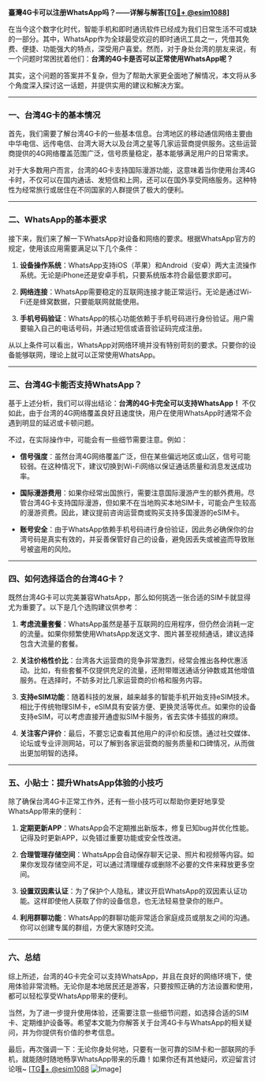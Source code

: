 **臺灣4G卡可以注册WhatsApp吗？——详解与解答[[TG💪+ @esim1088](https://t.me/s/esim1088)]**

在当今这个数字化时代，智能手机和即时通讯软件已经成为我们日常生活不可或缺的一部分。其中，WhatsApp作为全球最受欢迎的即时通讯工具之一，凭借其免费、便捷、功能强大的特点，深受用户喜爱。然而，对于身处台湾的朋友来说，有一个问题时常困扰着他们：**台湾的4G卡是否可以正常使用WhatsApp呢？**

其实，这个问题的答案并不复杂，但为了帮助大家更全面地了解情况，本文将从多个角度深入探讨这一话题，并提供实用的建议和解决方案。

---

### 一、台湾4G卡的基本情况

首先，我们需要了解台湾4G卡的一些基本信息。台湾地区的移动通信网络主要由中华电信、远传电信、台湾大哥大以及台湾之星等几家运营商提供服务。这些运营商提供的4G网络覆盖范围广泛，信号质量稳定，基本能够满足用户的日常需求。

对于大多数用户而言，台湾的4G卡支持国际漫游功能，这意味着当你使用台湾4G卡时，不仅可以在国内通话、发短信和上网，还可以在国外享受网络服务。这种特性为经常旅行或居住在不同国家的人群提供了极大的便利。

---

### 二、WhatsApp的基本要求

接下来，我们来了解一下WhatsApp对设备和网络的要求。根据WhatsApp官方的规定，使用该应用需要满足以下几个条件：

1. **设备操作系统**：WhatsApp支持iOS（苹果）和Android（安卓）两大主流操作系统。无论是iPhone还是安卓手机，只要系统版本符合最低要求即可。
   
2. **网络连接**：WhatsApp需要稳定的互联网连接才能正常运行。无论是通过Wi-Fi还是蜂窝数据，只要能联网就能使用。

3. **手机号码验证**：WhatsApp的核心功能依赖于手机号码进行身份验证。用户需要输入自己的电话号码，并通过短信或语音验证码完成注册。

从以上条件可以看出，WhatsApp对网络环境并没有特别苛刻的要求。只要你的设备能够联网，理论上就可以正常使用WhatsApp。

---

### 三、台湾4G卡能否支持WhatsApp？

基于上述分析，我们可以得出结论：**台湾的4G卡完全可以支持WhatsApp！** 不仅如此，由于台湾的4G网络覆盖良好且速度快，用户在使用WhatsApp时通常不会遇到明显的延迟或卡顿问题。

不过，在实际操作中，可能会有一些细节需要注意。例如：

- **信号强度**：虽然台湾4G网络覆盖广泛，但在某些偏远地区或山区，信号可能较弱。在这种情况下，建议切换到Wi-Fi网络以保证通话质量和消息发送成功率。
  
- **国际漫游费用**：如果你经常出国旅行，需要注意国际漫游产生的额外费用。尽管台湾4G卡支持国际漫游，但如果不在当地购买本地SIM卡，可能会产生较高的漫游资费。因此，建议提前咨询运营商或购买支持多国漫游的eSIM卡。

- **账号安全**：由于WhatsApp依赖手机号码进行身份验证，因此务必确保你的台湾号码是真实有效的，并妥善保管好自己的设备，避免因丢失或被盗而导致账号被盗用的风险。

---

### 四、如何选择适合的台湾4G卡？

既然台湾4G卡可以完美兼容WhatsApp，那么如何挑选一张合适的SIM卡就显得尤为重要了。以下是几个选购建议供参考：

1. **考虑流量套餐**：WhatsApp虽然是基于互联网的应用程序，但仍然会消耗一定的流量。如果你频繁使用WhatsApp发送文字、图片甚至视频通话，建议选择包含大流量的套餐。

2. **关注价格性价比**：台湾各大运营商的竞争非常激烈，经常会推出各种优惠活动。比如，有些套餐不仅提供充足的流量，还附带赠送通话分钟数或其他增值服务。在选择时，不妨多对比几家运营商的价格和服务内容。

3. **支持eSIM功能**：随着科技的发展，越来越多的智能手机开始支持eSIM技术。相比于传统物理SIM卡，eSIM具有安装方便、更换灵活等优点。如果你的设备支持eSIM，可以考虑直接开通虚拟SIM卡服务，省去实体卡插拔的麻烦。

4. **关注客户评价**：最后，不要忘记查看其他用户的评价和反馈。通过社交媒体、论坛或专业评测网站，可以了解到各家运营商的服务质量和口碑情况，从而做出更加明智的选择。

---

### 五、小贴士：提升WhatsApp体验的小技巧

除了确保台湾4G卡正常工作外，还有一些小技巧可以帮助你更好地享受WhatsApp带来的便利：

1. **定期更新APP**：WhatsApp会不定期推出新版本，修复已知bug并优化性能。记得及时更新APP，以免错过重要功能或安全性改进。

2. **合理管理存储空间**：WhatsApp会自动保存聊天记录、照片和视频等内容。如果你发现存储空间不足，可以通过清理缓存或删除不必要的文件来释放更多空间。

3. **设置双因素认证**：为了保护个人隐私，建议开启WhatsApp的双因素认证功能。这样即使他人获取了你的设备信息，也无法轻易登录你的账户。

4. **利用群聊功能**：WhatsApp的群聊功能非常适合家庭成员或朋友之间的沟通。你可以创建专属的群组，方便大家随时交流。

---

### 六、总结

综上所述，台湾的4G卡完全可以支持WhatsApp，并且在良好的网络环境下，使用体验非常流畅。无论你是本地居民还是游客，只要按照正确的方法设置和使用，都可以轻松享受WhatsApp带来的便利。

当然，为了进一步提升使用体验，还需要注意一些细节问题，如选择合适的SIM卡、定期维护设备等。希望本文能为你解答关于台湾4G卡与WhatsApp的相关疑问，并为你提供有价值的参考信息。

最后，再次强调一下：无论你身处何地，只要有一张可靠的SIM卡和一部联网的手机，就能随时随地畅享WhatsApp带来的乐趣！如果你还有其他疑问，欢迎留言讨论哦~ [[TG💪+ @esim1088](https://t.me/s/esim1088) ![Image](https://i.postimg.cc/4NQfJmqS/Snipaste-2025-05-13-00-14-12.png)]